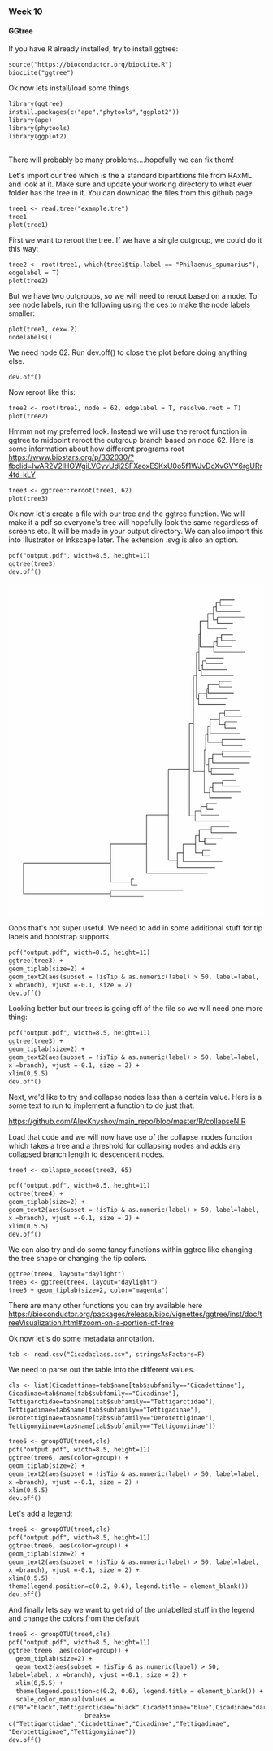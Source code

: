 
### Week 10 

#### GGtree


If you have R already installed, try to install ggtree:

```
source("https://bioconductor.org/biocLite.R")
biocLite("ggtree")
```


Ok now lets install/load some things 
```
library(ggtree)
install.packages(c("ape","phytools","ggplot2"))
library(ape)
library(phytools)
library(ggplot2)


```
There will probably be many problems....hopefully we can fix them! 


Let's import our tree which is the a standard bipartitions file from RAxML and look at it. Make sure and update your working directory to what ever folder has the tree in it. You can download the files from this github page. 

```
tree1 <- read.tree("example.tre")
tree1
plot(tree1)
```


First we want to reroot the tree. If we have a single outgroup, we could do it this way: 
```
tree2 <- root(tree1, which(tree1$tip.label == "Philaenus_spumarius"), edgelabel = T)
plot(tree2)
```
But we have two outgroups, so we will need to reroot based on a node. To see node labels, run the following using the ces to make the node labels smaller:

```
plot(tree1, cex=.2) 
nodelabels()
```


We need node 62. Run dev.off() to close the plot before doing anything else. 
```
dev.off() 
```

Now reroot like this:
```
tree2 <- root(tree1, node = 62, edgelabel = T, resolve.root = T)
plot(tree2)
```

Hmmm not my preferred look. Instead we will use the reroot function in ggtree to midpoint reroot the outgroup branch based on node 62. Here is some information about how different programs root https://www.biostars.org/p/332030/?fbclid=IwAR2V2lHOWgiLVCyvUdj2SFXaoxESKxU0o5f1WJvDcXvGVY6rgURr4td-kLY

```
tree3 <- ggtree::reroot(tree1, 62)
plot(tree3)
```

Ok now let's create a file with our tree and the ggtree function. We will make it a pdf so everyone's tree will hopefully look the same regardless of screens etc. It will be made in your output directory. We can also import this into Illustrator or Inkscape later. The extension .svg is also an option. 

```
pdf("output.pdf", width=8.5, height=11)
ggtree(tree3)
dev.off()
```


![sadtree](https://github.com/erg55/Simon-lab-workshop/blob/master/R/output1.jpg)

Oops that's not super useful. We need to add in some additional stuff for tip labels and bootstrap supports. 

```
pdf("output.pdf", width=8.5, height=11)
ggtree(tree3) +
geom_tiplab(size=2) + 
geom_text2(aes(subset = !isTip & as.numeric(label) > 50, label=label, x =branch), vjust =-0.1, size = 2) 
dev.off()
```

Looking better but our trees is going off of the file so we will need one more thing:

```
pdf("output.pdf", width=8.5, height=11)
ggtree(tree3) +
geom_tiplab(size=2) + 
geom_text2(aes(subset = !isTip & as.numeric(label) > 50, label=label, x =branch), vjust =-0.1, size = 2) +
xlim(0,5.5)
dev.off()
```


Next, we'd like to try and collapse nodes less than a certain value. Here is a some text to run to implement a function to do just that.

https://github.com/AlexKnyshov/main_repo/blob/master/R/collapseN.R

Load that code and we will now have use of the collapse_nodes function which takes a tree and a threshold for collapsing nodes and adds any collapsed branch length to descendent nodes. 

```
tree4 <- collapse_nodes(tree3, 65)
```

```
pdf("output.pdf", width=8.5, height=11)
ggtree(tree4) +
geom_tiplab(size=2) + 
geom_text2(aes(subset = !isTip & as.numeric(label) > 50, label=label, x =branch), vjust =-0.1, size = 2) +
xlim(0,5.5)
dev.off()
```

We can also try and do some fancy functions within ggtree like changing the tree shape or changing the tip colors. 


```
ggtree(tree4, layout="daylight")
tree5 <- ggtree(tree4, layout="daylight")
tree5 + geom_tiplab(size=2, color="magenta")
```

There are many other functions you can try available here https://bioconductor.org/packages/release/bioc/vignettes/ggtree/inst/doc/treeVisualization.html#zoom-on-a-portion-of-tree


Ok now let's do some metadata annotation.

```
tab <- read.csv("Cicadaclass.csv", stringsAsFactors=F)
```
We need to parse out the table into the different values.
```
cls <- list(Cicadettinae=tab$name[tab$subfamily=="Cicadettinae"], Cicadinae=tab$name[tab$subfamily=="Cicadinae"], Tettigarctidae=tab$name[tab$subfamily=="Tettigarctidae"], Tettigadinae=tab$name[tab$subfamily=="Tettigadinae"], Derotettiginae=tab$name[tab$subfamily=="Derotettiginae"], Tettigomyiinae=tab$name[tab$subfamily=="Tettigomyiinae"])

```

```
tree6 <- groupOTU(tree4,cls)
pdf("output.pdf", width=8.5, height=11)
ggtree(tree6, aes(color=group)) +
geom_tiplab(size=2) + 
geom_text2(aes(subset = !isTip & as.numeric(label) > 50, label=label, x =branch), vjust =-0.1, size = 2) +
xlim(0,5.5)
dev.off()
```
Let's add a legend: 


```
tree6 <- groupOTU(tree4,cls)
pdf("output.pdf", width=8.5, height=11)
ggtree(tree6, aes(color=group)) +
geom_tiplab(size=2) + 
geom_text2(aes(subset = !isTip & as.numeric(label) > 50, label=label, x =branch), vjust =-0.1, size = 2) +
xlim(0,5.5) + 
theme(legend.position=c(0.2, 0.6), legend.title = element_blank())
dev.off()
```

And finally lets say we want to get rid of the unlabelled stuff in the legend and change the colors from the default
```
tree6 <- groupOTU(tree4,cls)
pdf("output.pdf", width=8.5, height=11)
ggtree(tree6, aes(color=group)) +
  geom_tiplab(size=2) + 
  geom_text2(aes(subset = !isTip & as.numeric(label) > 50, label=label, x =branch), vjust =-0.1, size = 2) +
  xlim(0,5.5) +
  theme(legend.position=c(0.2, 0.6), legend.title = element_blank()) +
  scale_color_manual(values = c("0"="black",Tettigarctidae="black",Cicadettinae="blue",Cicadinae="darkblue",Tettigadinae="darkred",Derotettiginae="red",Tettigomyiinae="purple"), 
                     breaks= c("Tettigarctidae","Cicadettinae","Cicadinae","Tettigadinae", "Derotettiginae","Tettigomyiinae"))
dev.off()
```
